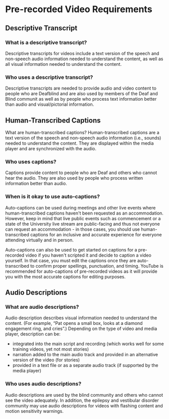 # Pre-recorded Video Requirements

## Descriptive Transcript

### What is a descriptive transcript?
Descriptive transcripts for videos include a text version of the speech and non-speech audio information needed to understand the content, as well as all visual information needed to understand the content.

### Who uses a descriptive transcript?
Descriptive transcripts are needed to provide audio and video content to people who are Deafblind and are also used by members of the Deaf and Blind communit as well as by people who process text information better than audio and visual/pictorial information.

## Human-Transcribed Captions
What are human-transcribed captions?
Human-transcribed captions are a text version of the speech and non-speech audio information (i.e., sounds) needed to understand the content. They are displayed within the media player and are synchronized with the audio. 

### Who uses captions?
Captions provide content to people who are Deaf and others who cannot hear the audio. They are also used by people who process written information better than audio.

### When is it okay to use auto-captions?
Auto-captions can be used during meetings and other live events where human-transcribed captions haven't been requested as an accommodation. However, keep in mind that live public events such as commencement or a state of the University live stream are public-facing and thus not everyone can request an accommodation - in those cases, you should use human-transcribed captions for an inclusive and accurate experience for everyone attending virtually and in person. 

Auto-captions can also be used to get started on captions for a pre-recorded video if you haven't scripted it and decide to caption a video yourself. In that case, you must edit the captions once they are auto-transcribed to confirm proper spellings, punctuation, and timing. YouTube is recommended for auto-captions of pre-recorded videos as it will provide you with the most accurate captions for editing purposes. 

## Audio Descriptions

### What are audio descriptions?
Audio description describes visual information needed to understand the content. (For example, “Pat opens a small box, looks at a diamond engagement ring, and cries”.) Depending on the type of video and media player, description can be:

- integrated into the main script and recording (which works well for some training videos, yet not most stories)
- narration added to the main audio track and provided in an alternative version of the video (for stories)
- provided in a text file or as a separate audio track (if supported by the media player)

### Who uses audio descriptions?
Audio descriptions are used by the blind community and others who cannot see the video adequately. In addition, the epilepsy and vestibular disorder community may use audio descriptions for videos with flashing content and motion sensitivity warnings.

